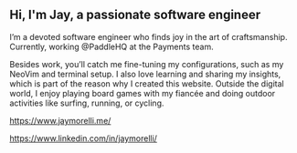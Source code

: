 Hi, I'm Jay, a passionate software engineer
---------------------------

I’m a devoted software engineer who finds joy in the art of craftsmanship. Currently, working @PaddleHQ at the Payments team.

Besides work, you’ll catch me fine-tuning my configurations, such as my NeoVim and terminal setup. I also love learning and sharing my insights, which is part of the reason why I created this website. Outside the digital world, I enjoy playing board games with my fiancée and doing outdoor activities like surfing, running, or cycling.

https://www.jaymorelli.me/

https://www.linkedin.com/in/jaymorelli/
